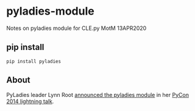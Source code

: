 # pyladies-module
Notes on pyladies module for CLE.py MotM 13APR2020

## pip install
```
pip install pyladies
```

## About
PyLadies leader Lynn Root [announced the pyladies module](http://www.pyladies.com/blog/pip-install-pyladies/) in her [PyCon 2014 lightning talk](https://pyvideo.org/pycon-us-2014/lightning-talks-friday-afternoon.html).
